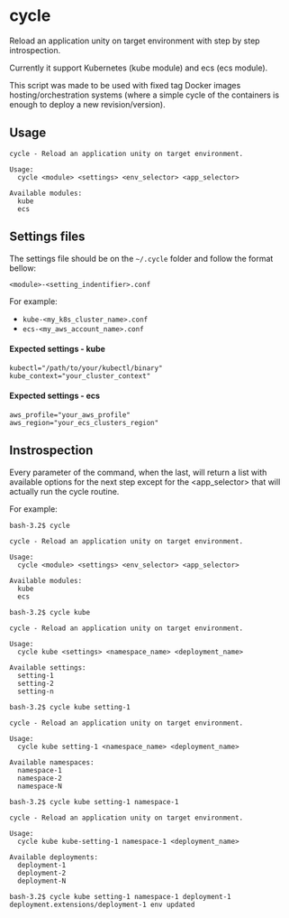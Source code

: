 # cycle

Reload an application unity on target environment with step by step introspection.

Currently it support Kubernetes (kube module) and ecs (ecs module).

This script was made to be used with fixed tag Docker images hosting/orchestration systems (where a simple cycle of the containers is enough to deploy a new revision/version).

## Usage
```
cycle - Reload an application unity on target environment.

Usage:
  cycle <module> <settings> <env_selector> <app_selector>

Available modules:
  kube
  ecs
```

## Settings files

The settings file should be on the `~/.cycle` folder and follow the format bellow:

`<module>-<setting_indentifier>.conf`

For example:
- `kube-<my_k8s_cluster_name>.conf`
- `ecs-<my_aws_account_name>.conf`

#### Expected settings - kube

```
kubectl="/path/to/your/kubectl/binary"
kube_context="your_cluster_context"
```

#### Expected settings - ecs

```
aws_profile="your_aws_profile"
aws_region="your_ecs_clusters_region"
```

## Instrospection

Every parameter of the command, when the last, will return a list with available options for the next step except for the <app_selector> that will actually run the cycle routine.

For example:
```
bash-3.2$ cycle

cycle - Reload an application unity on target environment.

Usage:
  cycle <module> <settings> <env_selector> <app_selector>

Available modules:
  kube
  ecs
```

```
bash-3.2$ cycle kube

cycle - Reload an application unity on target environment.

Usage:
  cycle kube <settings> <namespace_name> <deployment_name>

Available settings:
  setting-1
  setting-2
  setting-n
```

```
bash-3.2$ cycle kube setting-1

cycle - Reload an application unity on target environment.

Usage:
  cycle kube setting-1 <namespace_name> <deployment_name>

Available namespaces:
  namespace-1
  namespace-2
  namespace-N
```

```
bash-3.2$ cycle kube setting-1 namespace-1

cycle - Reload an application unity on target environment.

Usage:
  cycle kube kube-setting-1 namespace-1 <deployment_name>

Available deployments:
  deployment-1
  deployment-2
  deployment-N
```

```
bash-3.2$ cycle kube setting-1 namespace-1 deployment-1
deployment.extensions/deployment-1 env updated
```
